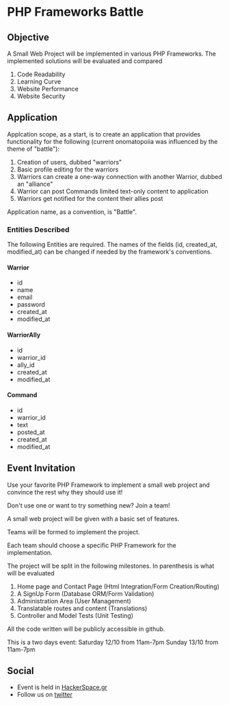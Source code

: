 # PHP Frameworks Battle

## Objective

A Small Web Project will be implemented in various PHP Frameworks.
The implemented solutions will be evaluated and compared   

1. Code Readability
1. Learning Curve
1. Website Performance
1. Website Security

## Application

Applcation scope, as a start, is to create an application that provides functionality for the following (current onomatopoiia was influenced by the theme of "battle"):

1. Creation of users, dubbed "warriors"
1. Basic profile editing for the warriors
1. Warriors can create a one-way connection with another Warrior, dubbed an "alliance"
1. Warrior can post Commands limited text-only content to application
1. Warriors get notified for the content their allies post

Application name, as a convention, is "Battle".

### Entities Described
The following Entities are required. 
The names of the fields (id, created_at, modified_at) can be changed if needed by the framework's conventions.  

#### Warrior
* id
* name
* email
* password
* created_at
* modified_at


#### WarriorAlly
* id
* warrior_id
* ally_id
* created_at
* modified_at



#### Command
* id
* warrior_id
* text
* posted_at
* created_at
* modified_at


## Event Invitation
Use your favorite PHP Framework to implement a small web project and convince the rest why they should use it!

Don't use one or want to try something new? Join a team!


A small web project will be given with a basic set of features.

Teams will be formed to implement the project.

Each team should choose a specific PHP Framework for the implementation.


The project will be split in the following milestones. In parenthesis is what will be evaluated

1. Home page and Contact Page (Html Integration/Form Creation/Routing)
1. A SignUp Form (Database ORM/Form Validation)
1. Administration Area (User Management)
1. Translatable routes and content (Translations)
1. Controller and Model Tests (Unit Testing)


All the code written will be publicly accessible in github.

This is a two days event:
Saturday 12/10 from 11am-7pm Sunday 13/10 from 11am-7pm


## Social

* Event is held in [HackerSpace.gr](http://hackerspace.gr/wiki/PHP_Frameworks_Hackathon)
* Follow us on [twitter](https://twitter.com/php_fw_battle)
